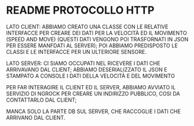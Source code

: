 # README PROTOCOLLO HTTP

LATO CLIENT: ABBIAMO CREATO UNA CLASSE CON LE RELATIVE INTERFACCE PER CREARE DEI DATI PER LA VELOCITÀ ED IL MOVIMENTO  (SPEED AND MOVE) (QUESTI DATI VENGONO POI TRASFORNATI IN JSON PER ESSERE MANFDATI AL SERVER);
POI ABBIAMO PREDISPOSTO LE CLASSI E LE INTERFACCE PER UN ULTERIORE SENSORE.

LATO SERVER: CI SIAMO OCCUPATI NEL RICEVERE I DATI CHE ARRIVAVANO DAL CLIENT; ABBIAMO DESERIALIZZATO IL JSON E STAMPATO A CONSOLE I DATI DELLA VELOCITÀ E DEL MOVIMENTO

PER FAR INTERAGIRE IL CLIENT ED IL SERVER, ABBIAMO AVVIATO IL SERVIZIO DI NGROCK PER CREARE UN INDIRIZZO PUBBLICO, COSI DA CONTATTARLO DAL CLIENT;

MANCA SOLO LA PARTE DB SUL SERVER, CHE RACCOGLIE I DATI CHE ARRIVANO DAL CLIENT.



